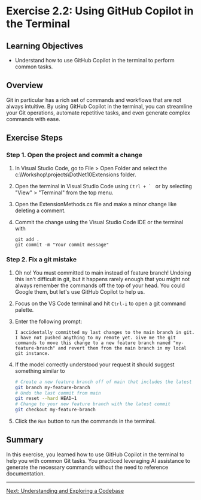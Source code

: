 # Exercise 2.2: Using GitHub Copilot in the Terminal

## Learning Objectives

- Understand how to use GitHub Copilot in the terminal to perform common tasks.

## Overview

Git in particular has a rich set of commands and workflows that are not always intuitive. By using GitHub Copilot in the terminal, you can streamline your Git operations, automate repetitive tasks, and even generate complex commands with ease.

## Exercise Steps

### Step 1. Open the project and commit a change

1. In Visual Studio Code, go to File > Open Folder and select the c:\Workshop\projects\DotNet10Extensions folder.

1. Open the terminal in Visual Studio Code using ``Ctrl + ` `` or by selecting "View" > "Terminal" from the top menu.

1. Open the ExtensionMethods.cs file and make a minor change like deleting a comment.

1. Commit the change using the Visual Studio Code IDE or the terminal with

    ```
    git add .
    git commit -m "Your commit message"
    ```
### Step 2. Fix a git mistake

1. Oh no! You must committed to main instead of feature branch! Undoing this isn't difficult in git, but it happens rarely enough that you might not always remember the commands off the top of your head. You could Google them, but let's use GitHub Copilot to help us.

1. Focus on the VS Code terminal and hit ``Ctrl-i`` to open a git command palette.

1. Enter the following prompt:

    ```
    I accidentally committed my last changes to the main branch in git. I have not pushed anything to my remote yet. Give me the git commands to move this change to a new feature branch named "my-feature-branch" and revert them from the main branch in my local git instance.
    ```

1. If the model correctly understood your request it should suggest something similar to 

    ```bash
    # Create a new feature branch off of main that includes the latest commit
    git branch my-feature-branch
    # Undo the last commit from main
    git reset --hard HEAD~1 
    # Change to your new feature branch with the latest commit
    git checkout my-feature-branch

1. Click the ``Run`` button to run the commands in the terminal.

## Summary

In this exercise, you learned how to use GitHub Copilot in the terminal to help you with common Git tasks. You practiced leveraging AI assistance to generate the necessary commands without the need to reference documentation.

---

[Next: Understanding and Exploring a Codebase](../2.4-understanding-code/README.md)